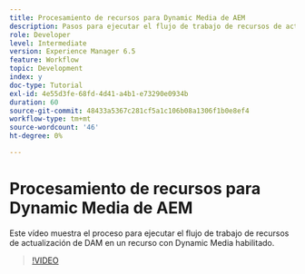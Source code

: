 ```yaml
---
title: Procesamiento de recursos para Dynamic Media de AEM
description: Pasos para ejecutar el flujo de trabajo de recursos de actualización de DAM en un recurso que tenga Dynamic Media habilitado.
role: Developer
level: Intermediate
version: Experience Manager 6.5
feature: Workflow
topic: Development
index: y
doc-type: Tutorial
exl-id: 4e55d3fe-68fd-4d41-a4b1-e73290e0934b
duration: 60
source-git-commit: 48433a5367c281cf5a1c106b08a1306f1b0e8ef4
workflow-type: tm+mt
source-wordcount: '46'
ht-degree: 0%

---
```


# Procesamiento de recursos para Dynamic Media de AEM

Este vídeo muestra el proceso para ejecutar el flujo de trabajo de recursos de actualización de DAM en un recurso con Dynamic Media habilitado.

>[!VIDEO](https://video.tv.adobe.com/v/3418269?quality=12&learn=on&captions=spa)
